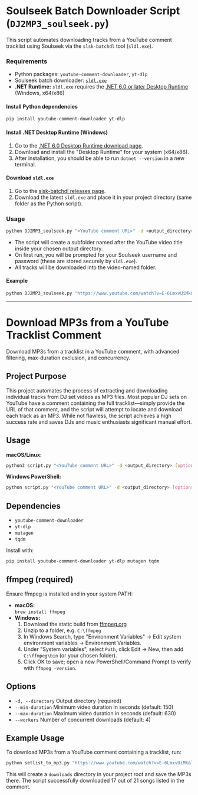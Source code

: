 # Soulseek Batch Downloader Script (`DJ2MP3_soulseek.py`)

This script automates downloading tracks from a YouTube comment tracklist using Soulseek via the `slsk-batchdl` tool (`sldl.exe`).

### Requirements

- Python packages: `youtube-comment-downloader`, `yt-dlp`
- Soulseek batch downloader: [`sldl.exe`](https://github.com/0x7d/soulseek-dl/releases)
- **.NET Runtime:** `sldl.exe` requires the [.NET 6.0 or later Desktop Runtime](https://dotnet.microsoft.com/en-us/download/dotnet/6.0) (Windows, x64/x86)

#### Install Python dependencies
```sh
pip install youtube-comment-downloader yt-dlp
```

#### Install .NET Desktop Runtime (Windows)
1. Go to the [.NET 6.0 Desktop Runtime download page](https://dotnet.microsoft.com/en-us/download/dotnet/6.0).
2. Download and install the "Desktop Runtime" for your system (x64/x86).
3. After installation, you should be able to run `dotnet --version` in a new terminal.

#### Download `sldl.exe`
1. Go to the [slsk-batchdl releases page](https://github.com/0x7d/soulseek-dl/releases).
2. Download the latest `sldl.exe` and place it in your project directory (same folder as the Python script).

### Usage

```sh
python DJ2MP3_soulseek.py "<YouTube comment URL>" -d <output_directory>
```

- The script will create a subfolder named after the YouTube video title inside your chosen output directory.
- On first run, you will be prompted for your Soulseek username and password (these are stored securely by `sldl.exe`).
- All tracks will be downloaded into the video-named folder.

#### Example
```sh
python DJ2MP3_soulseek.py "https://www.youtube.com/watch?v=E-6LmxvUiMk&lc=UgxwA4LZra3oRGeF0St4AaABAg" -d soulseek_downloads
```

---

# Download MP3s from a YouTube Tracklist Comment

Download MP3s from a tracklist in a YouTube comment, with advanced filtering, max-duration exclusion, and concurrency.

## Project Purpose

This project automates the process of extracting and downloading individual tracks from DJ set videos as MP3 files. Most popular DJ sets on YouTube have a comment containing the full tracklist—simply provide the URL of that comment, and the script will attempt to locate and download each track as an MP3. While not flawless, the script achieves a high success rate and saves DJs and music enthusiasts significant manual effort.

## Usage

**macOS/Linux:**
```sh
python3 script.py "<YouTube comment URL>" -d <output_directory> [options]
```

**Windows PowerShell:**
```sh
python script.py "<YouTube comment URL>" -d <output_directory> [options]
```

## Dependencies

- `youtube-comment-downloader`
- `yt-dlp`
- `mutagen`
- `tqdm`

Install with:
```sh
pip install youtube-comment-downloader yt-dlp mutagen tqdm
```

## ffmpeg (required)

Ensure ffmpeg is installed and in your system PATH:

- **macOS:**  
  `brew install ffmpeg`
- **Windows:**
    1. Download the static build from [ffmpeg.org](https://ffmpeg.org/download.html)
    2. Unzip to a folder, e.g. `C:\ffmpeg`
    3. In Windows Search, type "Environment Variables" → Edit system environment variables → Environment Variables.
    4. Under "System variables", select `Path`, click Edit → New, then add `C:\ffmpeg\bin` (or your chosen folder).
    5. Click OK to save; open a new PowerShell/Command Prompt to verify with `ffmpeg -version`.

## Options

- `-d, --directory`       Output directory (required)
- `--min-duration`        Minimum video duration in seconds (default: 150)
- `--max-duration`        Maximum video duration in seconds (default: 630)
- `--workers`             Number of concurrent downloads (default: 4)

## Example Usage

To download MP3s from a YouTube comment containing a tracklist, run:

```sh
python setlist_to_mp3.py "https://www.youtube.com/watch?v=E-6LmxvUiMk&lc=UgxwA4LZra3oRGeF0St4AaABAg" -d downloads
```

This will create a `downloads` directory in your project root and save the MP3s there.
The script successfully downloaded 17 out of 21 songs listed in the comment.